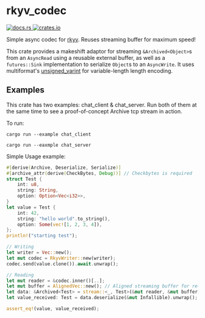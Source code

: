 # rkyv_codec
<p>
    <a href="https://docs.rs/rkyv_codec">
        <img src="https://img.shields.io/docsrs/rkyv_codec.svg" alt="docs.rs">
    </a>
    <a href="https://crates.io/crates/rkyv_codec">
        <img src="https://img.shields.io/crates/v/rkyv_codec.svg" alt="crates.io">
    </a>
</p>

Simple async codec for [rkyv](https://github.com/rkyv/rkyv). Reuses streaming buffer for maximum speed!

This crate provides a makeshift adaptor for streaming `&Archived<Object>`s from an `AsyncRead` using a reusable external buffer, as well as a `futures::Sink` implementation to serialize `Object`s to an `AsyncWrite`.
It uses multiformat's [unsigned_varint](https://docs.rs/unsigned-varint/latest/unsigned_varint/) for variable-length length encoding.

## Examples
This crate has two examples: chat_client & chat_server. Run both of them at the same time to see a proof-of-concept Archive tcp stream in action.

To run:

`cargo run --example chat_client`

`cargo run --eaxmple chat_server`

Simple Usage example:
```rust
#[derive(Archive, Deserialize, Serialize)]
#[archive_attr(derive(CheckBytes, Debug))] // Checkbytes is required
struct Test {
    int: u8,
    string: String,
    option: Option<Vec<i32>>,
}
let value = Test {
    int: 42,
    string: "hello world".to_string(),
    option: Some(vec![1, 2, 3, 4]),
};
println!("starting test");

// Writing
let writer = Vec::new();
let mut codec = RkyvWriter::new(writer);
codec.send(value.clone()).await.unwrap();

// Reading
let mut reader = &codec.inner()[..];
let mut buffer = AlignedVec::new(); // Aligned streaming buffer for re-use
let data: &Archived<Test> = stream::<_, Test>(&mut reader, &mut buffer).await.unwrap(); // This returns a reference into the passed buffer
let value_received: Test = data.deserialize(&mut Infallible).unwrap();

assert_eq!(value, value_received);
```